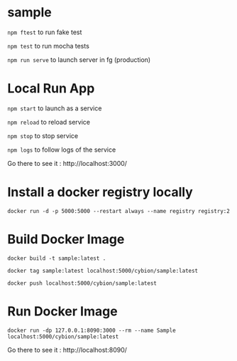 # sample

`npm ftest` to run fake test

`npm test` to run mocha tests

`npm run serve` to launch server in fg (production)

# Local Run App

`npm start` to launch as a service

`npm reload` to reload service

`npm stop` to stop service

`npm logs` to follow logs of the service

Go there to see it : http://localhost:3000/

# Install a docker registry locally

`docker run -d -p 5000:5000 --restart always --name registry registry:2`

# Build Docker Image

`docker build -t sample:latest .`

`docker tag sample:latest localhost:5000/cybion/sample:latest`

`docker push localhost:5000/cybion/sample:latest`

# Run Docker Image

`docker run -dp 127.0.0.1:8090:3000 --rm --name Sample localhost:5000/cybion/sample:latest`

Go there to see it : http://localhost:8090/
